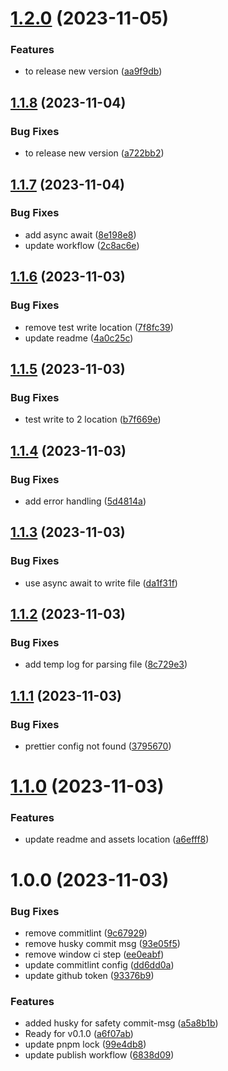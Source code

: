 # [1.2.0](https://github.com/dangchinh25/prisma-models-graph/compare/v1.1.8...v1.2.0) (2023-11-05)


### Features

* to release new version ([aa9f9db](https://github.com/dangchinh25/prisma-models-graph/commit/aa9f9dbeaf320090f08953d509e70accaaa632a2))

## [1.1.8](https://github.com/dangchinh25/prisma-models-graph/compare/v1.1.7...v1.1.8) (2023-11-04)


### Bug Fixes

* to release new version ([a722bb2](https://github.com/dangchinh25/prisma-models-graph/commit/a722bb2cc0949e8cb280547e4ae4a6749e0366cd))

## [1.1.7](https://github.com/dangchinh25/prisma-models-graph/compare/v1.1.6...v1.1.7) (2023-11-04)


### Bug Fixes

* add async await ([8e198e8](https://github.com/dangchinh25/prisma-models-graph/commit/8e198e8eb4abf67ac97983e7a2c2d42695d5a3ed))
* update workflow ([2c8ac6e](https://github.com/dangchinh25/prisma-models-graph/commit/2c8ac6e80d0caa39669c1ed5b6259ac1d226a12a))

## [1.1.6](https://github.com/dangchinh25/prisma-models-graph/compare/v1.1.5...v1.1.6) (2023-11-03)


### Bug Fixes

* remove test write location ([7f8fc39](https://github.com/dangchinh25/prisma-models-graph/commit/7f8fc397a4fd8a491fec4d0625507804c1440aa0))
* update readme ([4a0c25c](https://github.com/dangchinh25/prisma-models-graph/commit/4a0c25c1873e64ad7d2289ab58fc7c6d83d1bb9e))

## [1.1.5](https://github.com/dangchinh25/prisma-models-graph/compare/v1.1.4...v1.1.5) (2023-11-03)


### Bug Fixes

* test write to 2 location ([b7f669e](https://github.com/dangchinh25/prisma-models-graph/commit/b7f669ebb8f53ab0c25adcea26bd9fcb1f84cf9c))

## [1.1.4](https://github.com/dangchinh25/prisma-models-graph/compare/v1.1.3...v1.1.4) (2023-11-03)


### Bug Fixes

* add error handling ([5d4814a](https://github.com/dangchinh25/prisma-models-graph/commit/5d4814adb2ab0f922ce851b5330a0266d00f85c8))

## [1.1.3](https://github.com/dangchinh25/prisma-models-graph/compare/v1.1.2...v1.1.3) (2023-11-03)


### Bug Fixes

* use async await to write file ([da1f31f](https://github.com/dangchinh25/prisma-models-graph/commit/da1f31f4875a140ed4a96b0f9db8381aa9194d89))

## [1.1.2](https://github.com/dangchinh25/prisma-models-graph/compare/v1.1.1...v1.1.2) (2023-11-03)


### Bug Fixes

* add temp log for parsing file ([8c729e3](https://github.com/dangchinh25/prisma-models-graph/commit/8c729e36c733a4e44dbed999d537c277c8fb04f8))

## [1.1.1](https://github.com/dangchinh25/prisma-models-graph/compare/v1.1.0...v1.1.1) (2023-11-03)


### Bug Fixes

* prettier config not found ([3795670](https://github.com/dangchinh25/prisma-models-graph/commit/3795670d421b3edea475789d92eb931873ad44e5))

# [1.1.0](https://github.com/dangchinh25/prisma-models-graph/compare/v1.0.0...v1.1.0) (2023-11-03)


### Features

* update readme and assets location ([a6efff8](https://github.com/dangchinh25/prisma-models-graph/commit/a6efff847ae31c4f1a605f11a7c9fc30e1390244))

# 1.0.0 (2023-11-03)


### Bug Fixes

* remove commitlint ([9c67929](https://github.com/dangchinh25/prisma-models-graph/commit/9c67929f372dcdfce8fcfe77a7978ea69adc6b09))
* remove husky commit msg ([93e05f5](https://github.com/dangchinh25/prisma-models-graph/commit/93e05f58aa372e17107d84168c508e75134ce6ea))
* remove window ci step ([ee0eabf](https://github.com/dangchinh25/prisma-models-graph/commit/ee0eabfbda4a437dd3211718a73587ef554d7150))
* update commitlint config ([dd6dd0a](https://github.com/dangchinh25/prisma-models-graph/commit/dd6dd0aaa467f3e3d9434ef5ca552c38effe77dc))
* update github token ([93376b9](https://github.com/dangchinh25/prisma-models-graph/commit/93376b96be23d41ccd94062a20cc3f20985d0bac))


### Features

* added husky for safety commit-msg ([a5a8b1b](https://github.com/dangchinh25/prisma-models-graph/commit/a5a8b1b5cfb6a42f75169ea4d7695001c5ed56b1))
* Ready for v0.1.0 ([a6f07ab](https://github.com/dangchinh25/prisma-models-graph/commit/a6f07abed2b024018b184c7914c90a59fa490a40))
* update pnpm lock ([99e4db8](https://github.com/dangchinh25/prisma-models-graph/commit/99e4db8bb4d220e82412e1d9962b1a1e3492678e))
* update publish workflow ([6838d09](https://github.com/dangchinh25/prisma-models-graph/commit/6838d09b29f42afd6fa82c244f5b7f1d3e60a4ab))
